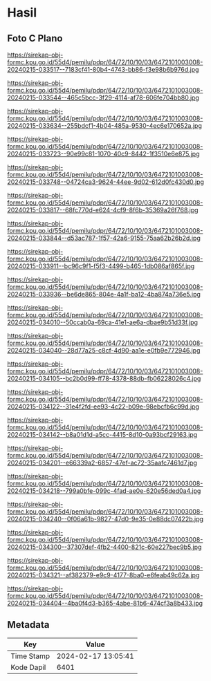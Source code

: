 # Hasil

## Foto C Plano

https://sirekap-obj-formc.kpu.go.id/55d4/pemilu/pdpr/64/72/10/10/03/6472101003008-20240215-033517--7183cf41-80b4-4743-bb86-f3e98b6b976d.jpg

https://sirekap-obj-formc.kpu.go.id/55d4/pemilu/pdpr/64/72/10/10/03/6472101003008-20240215-033544--465c5bcc-3f29-4114-af78-606fe704bb80.jpg

https://sirekap-obj-formc.kpu.go.id/55d4/pemilu/pdpr/64/72/10/10/03/6472101003008-20240215-033634--255bdcf1-4b04-485a-9530-4ec6e170652a.jpg

https://sirekap-obj-formc.kpu.go.id/55d4/pemilu/pdpr/64/72/10/10/03/6472101003008-20240215-033723--90e99c81-1070-40c9-8442-1f3510e6e875.jpg

https://sirekap-obj-formc.kpu.go.id/55d4/pemilu/pdpr/64/72/10/10/03/6472101003008-20240215-033748--04724ca3-9624-44ee-9d02-612d0fc430d0.jpg

https://sirekap-obj-formc.kpu.go.id/55d4/pemilu/pdpr/64/72/10/10/03/6472101003008-20240215-033817--68fc770d-e624-4cf9-8f6b-35369a26f768.jpg

https://sirekap-obj-formc.kpu.go.id/55d4/pemilu/pdpr/64/72/10/10/03/6472101003008-20240215-033844--d53ac787-1f57-42a6-9155-75aa62b26b2d.jpg

https://sirekap-obj-formc.kpu.go.id/55d4/pemilu/pdpr/64/72/10/10/03/6472101003008-20240215-033911--bc96c9f1-f5f3-4499-b465-1db086af865f.jpg

https://sirekap-obj-formc.kpu.go.id/55d4/pemilu/pdpr/64/72/10/10/03/6472101003008-20240215-033936--be6de865-804e-4a1f-ba12-4ba874a736e5.jpg

https://sirekap-obj-formc.kpu.go.id/55d4/pemilu/pdpr/64/72/10/10/03/6472101003008-20240215-034010--50ccab0a-69ca-41e1-ae6a-dbae9b51d33f.jpg

https://sirekap-obj-formc.kpu.go.id/55d4/pemilu/pdpr/64/72/10/10/03/6472101003008-20240215-034040--28d77a25-c8cf-4d90-aa1e-e0fb9e772946.jpg

https://sirekap-obj-formc.kpu.go.id/55d4/pemilu/pdpr/64/72/10/10/03/6472101003008-20240215-034105--bc2b0d99-ff78-4378-88db-fb06228026c4.jpg

https://sirekap-obj-formc.kpu.go.id/55d4/pemilu/pdpr/64/72/10/10/03/6472101003008-20240215-034122--31e4f2fd-ee93-4c22-b09e-98ebcfb6c99d.jpg

https://sirekap-obj-formc.kpu.go.id/55d4/pemilu/pdpr/64/72/10/10/03/6472101003008-20240215-034142--b8a01d1d-a5cc-4415-8d10-0a93bcf29163.jpg

https://sirekap-obj-formc.kpu.go.id/55d4/pemilu/pdpr/64/72/10/10/03/6472101003008-20240215-034201--e66339a2-6857-47ef-ac72-35aafc7461d7.jpg

https://sirekap-obj-formc.kpu.go.id/55d4/pemilu/pdpr/64/72/10/10/03/6472101003008-20240215-034218--799a0bfe-099c-4fad-ae0e-620e56ded0a4.jpg

https://sirekap-obj-formc.kpu.go.id/55d4/pemilu/pdpr/64/72/10/10/03/6472101003008-20240215-034240--0f06a61b-9827-47d0-9e35-0e88dc07422b.jpg

https://sirekap-obj-formc.kpu.go.id/55d4/pemilu/pdpr/64/72/10/10/03/6472101003008-20240215-034300--37307def-4fb2-4400-821c-60e227bec9b5.jpg

https://sirekap-obj-formc.kpu.go.id/55d4/pemilu/pdpr/64/72/10/10/03/6472101003008-20240215-034321--af382379-e9c9-4177-8ba0-e6feab49c62a.jpg

https://sirekap-obj-formc.kpu.go.id/55d4/pemilu/pdpr/64/72/10/10/03/6472101003008-20240215-034404--4ba0f4d3-b365-4abe-81b6-474cf3a8b433.jpg


## Metadata

| Key        | Value               |
| ---------- | ------------------- |
| Time Stamp | 2024-02-17 13:05:41 |
| Kode Dapil | 6401                |



